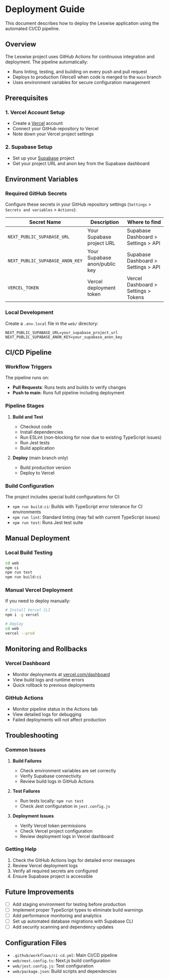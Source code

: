 # Deployment Guide

This document describes how to deploy the Leswise application using the automated CI/CD pipeline.

## Overview

The Leswise project uses GitHub Actions for continuous integration and deployment. The pipeline automatically:

- Runs linting, testing, and building on every push and pull request
- Deploys to production (Vercel) when code is merged to the `main` branch
- Uses environment variables for secure configuration management

## Prerequisites

### 1. Vercel Account Setup
- Create a [Vercel](https://vercel.com) account
- Connect your GitHub repository to Vercel
- Note down your Vercel project settings

### 2. Supabase Setup
- Set up your [Supabase](https://supabase.com) project
- Get your project URL and anon key from the Supabase dashboard

## Environment Variables

### Required GitHub Secrets

Configure these secrets in your GitHub repository settings (`Settings` > `Secrets and variables` > `Actions`):

| Secret Name | Description | Where to find |
|-------------|-------------|---------------|
| `NEXT_PUBLIC_SUPABASE_URL` | Your Supabase project URL | Supabase Dashboard > Settings > API |
| `NEXT_PUBLIC_SUPABASE_ANON_KEY` | Your Supabase anon/public key | Supabase Dashboard > Settings > API |
| `VERCEL_TOKEN` | Vercel deployment token | Vercel Dashboard > Settings > Tokens |

### Local Development

Create a `.env.local` file in the `web/` directory:

```env
NEXT_PUBLIC_SUPABASE_URL=your_supabase_project_url
NEXT_PUBLIC_SUPABASE_ANON_KEY=your_supabase_anon_key
```

## CI/CD Pipeline

### Workflow Triggers

The pipeline runs on:
- **Pull Requests**: Runs tests and builds to verify changes
- **Push to main**: Runs full pipeline including deployment

### Pipeline Stages

1. **Build and Test**
   - Checkout code
   - Install dependencies
   - Run ESLint (non-blocking for now due to existing TypeScript issues)
   - Run Jest tests
   - Build application

2. **Deploy** (main branch only)
   - Build production version
   - Deploy to Vercel

### Build Configuration

The project includes special build configurations for CI:

- `npm run build:ci`: Builds with TypeScript error tolerance for CI environments
- `npm run lint`: Standard linting (may fail with current TypeScript issues)
- `npm run test`: Runs Jest test suite

## Manual Deployment

### Local Build Testing

```bash
cd web
npm ci
npm run test
npm run build:ci
```

### Manual Vercel Deployment

If you need to deploy manually:

```bash
# Install Vercel CLI
npm i -g vercel

# Deploy
cd web
vercel --prod
```

## Monitoring and Rollbacks

### Vercel Dashboard
- Monitor deployments at [vercel.com/dashboard](https://vercel.com/dashboard)
- View build logs and runtime errors
- Quick rollback to previous deployments

### GitHub Actions
- Monitor pipeline status in the Actions tab
- View detailed logs for debugging
- Failed deployments will not affect production

## Troubleshooting

### Common Issues

1. **Build Failures**
   - Check environment variables are set correctly
   - Verify Supabase connectivity
   - Review build logs in GitHub Actions

2. **Test Failures**
   - Run tests locally: `npm run test`
   - Check Jest configuration in `jest.config.js`

3. **Deployment Issues**
   - Verify Vercel token permissions
   - Check Vercel project configuration
   - Review deployment logs in Vercel dashboard

### Getting Help

1. Check the GitHub Actions logs for detailed error messages
2. Review Vercel deployment logs
3. Verify all required secrets are configured
4. Ensure Supabase project is accessible

## Future Improvements

- [ ] Add staging environment for testing before production
- [ ] Implement proper TypeScript types to eliminate build warnings
- [ ] Add performance monitoring and analytics
- [ ] Set up automated database migrations with Supabase CLI
- [ ] Add security scanning and dependency updates

## Configuration Files

- `.github/workflows/ci-cd.yml`: Main CI/CD pipeline
- `web/next.config.ts`: Next.js build configuration
- `web/jest.config.js`: Test configuration
- `web/package.json`: Build scripts and dependencies